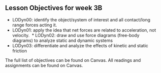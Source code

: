 ## Lesson Objectives for week 3B

* LODyn00: identify the object/system of interest and all contact/long range forces acting it.  
* LODyn01: apply the idea that net forces are related to acceleration, not velocity.
 * LODyn02: draw and use force diagrams (free-body diagrams) to analyze static and dynamic systems 
* LODyn03: differentiate and analyze the effects of kinetic and static friction 

The full list of objectives can be found on Canvas. All readings and assignments can be found on Canvas.




